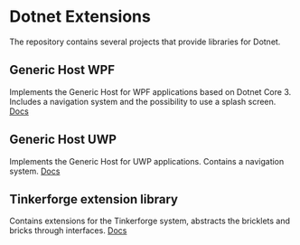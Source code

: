 # Dotnet Extensions

The repository contains several projects that provide libraries for Dotnet.
## Generic Host WPF
Implements the Generic Host for WPF applications based on Dotnet Core 3.
Includes a navigation system and the possibility to use a splash screen.
[Docs](src/Desktop)

## Generic Host UWP
Implements the Generic Host for UWP applications.
Contains a navigation system.
[Docs](src/Universal)

## Tinkerforge extension library
Contains extensions for the Tinkerforge system, abstracts the bricklets and bricks through interfaces.
[Docs](src/Tinkerforge)
